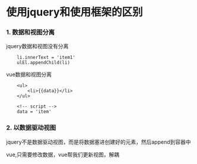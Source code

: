 # 使用jquery和使用框架的区别

### 1. 数据和视图分离

jquery数据和视图没有分离

```
    li.innerText = 'item1'
    ulEl.appendChild(li)
```

vue数据和视图分离

```
    <ul>
        <li>{{data}}</li>
    </ul>

    <!-- script -->
    data = 'item'
```

### 2. 以数据驱动视图

jquery不是数据驱动视图，而是将数据塞进创建好的元素，然后append到容器中

vue,只需要修改数据，vue帮我们更新视图，解耦


